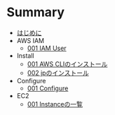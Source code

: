 # Summary
* [はじめに](README.md)
* AWS IAM
	* [001 IAM User](iam/001_iamuser.md)
* Install
	* [001 AWS CLIのインストール](install/001_install.md)
	* [002 jpのインストール](install/001_install.md)
* Configure
	* [001 Configure](configure/001_setting.md)
* EC2
	* [001 Instanceの一覧](ec2/001_describe.md)
